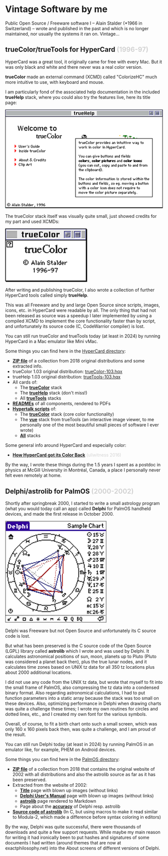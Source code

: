 # Vintage Software by me

Public Open Source / Freeware software I –
Alain Stalder (*1966 in Switzerland) –
wrote and published in the past
and which is no longer maintained,
nor usually the systems it ran on.
Vintage…

## trueColor/trueTools for HyperCard <span style="color:lightgray">(1996-97)</span>

HyperCard was a great tool, it originally came for free with every Mac.
But it was only black and white and there never was a real color version.

**trueColor** made an external command (XCMD) called "ColorizeHC"
much more intuitive to use,
with keyboard and mouse.

I am particularly fond of the associated help documentation
in the included **trueHelp** stack,
where you could also try the features live,
here its title page:

![image](trueHelp.jpg)

The trueColor stack itself was visually quite small,
just showed credits for my part and used XCMDs:

![image](trueColor.jpg)

After writing and publishing trueColor,
I also wrote a collection of further HyperCard tools
called simply **trueHelp**.

This was all Freeware
and by and large Open Source
since scripts, images, icons, etc. in HyperCard
were readable by all.
The only thing that had not been released as source
was a speedup I later implemented by using a compiled XCMD
to implement the core functionality faster than by script,
and unfortunately its source code (C, CodeWarrior compiler) is lost.

You can still run trueColor and trueTools today (at least in 2024)
by running HyperCard in a Mac emulator like Mini vMac.

Some things you can find here in the [HyperCard directory](HyperCard):

* [**ZIP file**](HyperCard/collections/trueColor-trueTools-collection-2018.zip)
  of a collection from 2018 original distributions and some extracted info.
* trueColor 1.03 original distribution: [trueColor-103.hqx](HyperCard/distro/trueColor-103.hqx)
* trueHelp 1.03 original distribution: [trueTools-103.hqx](HyperCard/distro/trueTools-103.hqx)
* All cards of:
  * The [**trueColor**](HyperCard/stacks/trueColor.md) stack
  * The [**trueHelp**](HyperCard/stacks/trueHelp.md) stack (don't miss!)
  * All [**trueTools**](HyperCard/stacks/trueTools.md) stacks
* [**READMEs**](HyperCard/READMEs) of all components, rendered to PDFs
* [**Hypertalk scripts**](HyperCard/HyperTalk) of:
  * The [**trueColor**](HyperCard/HyperTalk/trueColor.md) stack (core color functionality)
  * The [**vue**](HyperCard/HyperTalk/trueTools-vue.md) stack from trueTools
    (an interactive image viewer, to me personally
    one of the most beautiful small pieces of software I ever wrote)
  * [**All**](HyperCard/HyperTalk) stacks

Some general info around HyperCard and especially color:

* [**How HyperCard got its Color Back**](https://orangejuiceliberationfront.com/how-hypercard-got-its-color-back/) <span style="color:lightgray">(uliwitness 2016)</span>

By the way, I wrote these things during the 1.5 years
I spent as a postdoc in physics at McGill University in Montréal, Canada,
a place I personally never felt even remotely at home.

## Delphi/astrolib for PalmOS <span style="color:lightgray">(2000-2002)</span>

Shortly after springbreak 2000,
I started to write a small astrology program
(what you would today call an app)
called **Delphi** for PalmOS handheld devices,
and made the first release in October 2000.

![image](delphi.jpg)

Delphi was Freeware but not Open Source
and unfortunately its C source code is lost.

But what has been preserved is the C source code
of the Open Source (LGPL) library called **astrolib**
which I wrote and was used by Delphi.
It calculates astronomical positions of
sun, moon, planets up to Pluto
(Pluto was considered a planet back then),
plus the true lunar nodes,
and it calculates time zones based on
UNIX tz data for all 350 tz locations
plus about 2000 additional locations.

I did not use any code from the UNIX tz data,
but wrote that myself to fit into the small frame of PalmOS,
also compressing the tz data into a condensed binary format.
Also regarding astronomical calculations,
I had to put function parameters into a static array
because the stack was too small on these devices.
Also, optimizing performance in Delphi when drawing charts
was quite a challenge these times;
I wrote my own routines for circles and dotted lines, etc.,
and I created my own font for the various symbols.

Overall, of course, to fit a birth chart onto such a small screen,
which was only 160 x 160 pixels back then, was quite a challenge,
and I am proud of the result.

You can still run Delphi today (at least in 2024)
by running PalmOS in an emulator like, for example,
PHEM on Android devices.

Some things you can find here in the [PalmOS directory](PalmOS):

* [**ZIP file**](PalmOS/collections/Delphi-astrolib-collection-2018.zip)
  of a collection from 2018 that
  contains the original website of 2002 with all distributions
  and also the astrolib source as far as it has been preserved.
* Extracted from the website of 2002:
  * [**Title**](PalmOS/web/index.md) page with blown up images (without links)
  * [**Delphi User's Manual**](PalmOS/web/delphi.md) page with blown up images (without links)
  * [**astrolib**](PalmOS/web/astrolib.md) page rendered to Markdown
  * Page about the [**accuracy**](PalmOS/web/accuracy.md) of Delphi resp. astrolib
* [**Source code of astrolib**](PalmOS/source/astrolib)
  (In C, but using macros to make it read similar to Modula-2,
  which made a difference before syntax coloring in editors)

By the way, Delphi was quite successful,
there were thousands of downloads and quite a few support requests.
While maybe my main reason for writing it had ironically been
to put hashes and signatures of some documents I had written
(around themes that are now at exactphilosophy.net)
into the About screens of different versions of Delphi.
